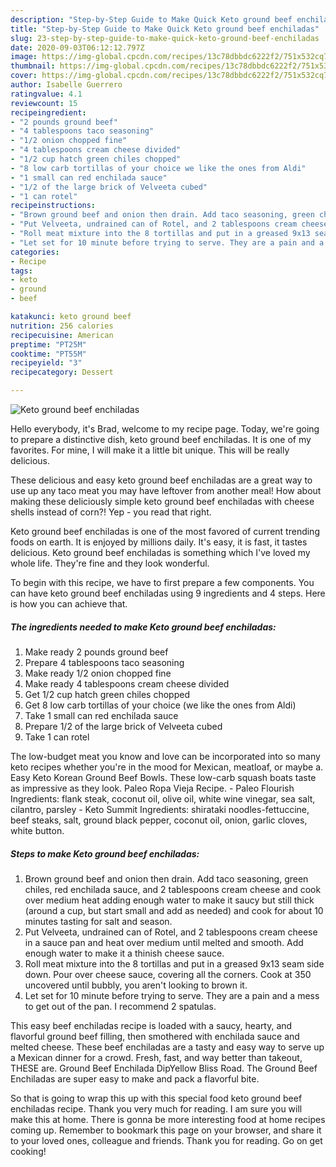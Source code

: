 ```yaml
---
description: "Step-by-Step Guide to Make Quick Keto ground beef enchiladas"
title: "Step-by-Step Guide to Make Quick Keto ground beef enchiladas"
slug: 23-step-by-step-guide-to-make-quick-keto-ground-beef-enchiladas
date: 2020-09-03T06:12:12.797Z
image: https://img-global.cpcdn.com/recipes/13c78dbbdc6222f2/751x532cq70/keto-ground-beef-enchiladas-recipe-main-photo.jpg
thumbnail: https://img-global.cpcdn.com/recipes/13c78dbbdc6222f2/751x532cq70/keto-ground-beef-enchiladas-recipe-main-photo.jpg
cover: https://img-global.cpcdn.com/recipes/13c78dbbdc6222f2/751x532cq70/keto-ground-beef-enchiladas-recipe-main-photo.jpg
author: Isabelle Guerrero
ratingvalue: 4.1
reviewcount: 15
recipeingredient:
- "2 pounds ground beef"
- "4 tablespoons taco seasoning"
- "1/2 onion chopped fine"
- "4 tablespoons cream cheese divided"
- "1/2 cup hatch green chiles chopped"
- "8 low carb tortillas of your choice we like the ones from Aldi"
- "1 small can red enchilada sauce"
- "1/2 of the large brick of Velveeta cubed"
- "1 can rotel"
recipeinstructions:
- "Brown ground beef and onion then drain. Add taco seasoning, green chiles, red enchilada sauce, and 2 tablespoons cream cheese and cook over medium heat adding enough water to make it saucy but still thick (around a cup, but start small and add as needed) and cook for about 10 minutes tasting for salt and season."
- "Put Velveeta, undrained can of Rotel, and 2 tablespoons cream cheese in a sauce pan and heat over medium until melted and smooth. Add enough water to make it a thinish cheese sauce."
- "Roll meat mixture into the 8 tortillas and put in a greased 9x13 seam side down. Pour over cheese sauce, covering all the corners. Cook at 350 uncovered until bubbly, you aren&#39;t looking to brown it."
- "Let set for 10 minute before trying to serve. They are a pain and a mess to get out of the pan. I recommend 2 spatulas."
categories:
- Recipe
tags:
- keto
- ground
- beef

katakunci: keto ground beef 
nutrition: 256 calories
recipecuisine: American
preptime: "PT25M"
cooktime: "PT55M"
recipeyield: "3"
recipecategory: Dessert

---
```



![Keto ground beef enchiladas](https://img-global.cpcdn.com/recipes/13c78dbbdc6222f2/751x532cq70/keto-ground-beef-enchiladas-recipe-main-photo.jpg)

Hello everybody, it's Brad, welcome to my recipe page. Today, we're going to prepare a distinctive dish, keto ground beef enchiladas. It is one of my favorites. For mine, I will make it a little bit unique. This will be really delicious.

These delicious and easy keto ground beef enchiladas are a great way to use up any taco meat you may have leftover from another meal! How about making these deliciously simple keto ground beef enchiladas with cheese shells instead of corn?! Yep - you read that right.

Keto ground beef enchiladas is one of the most favored of current trending foods on earth. It is enjoyed by millions daily. It's easy, it is fast, it tastes delicious. Keto ground beef enchiladas is something which I've loved my whole life. They're fine and they look wonderful.


To begin with this recipe, we have to first prepare a few components. You can have keto ground beef enchiladas using 9 ingredients and 4 steps. Here is how you can achieve that.

##### The ingredients needed to make Keto ground beef enchiladas:

1. Make ready 2 pounds ground beef
1. Prepare 4 tablespoons taco seasoning
1. Make ready 1/2 onion chopped fine
1. Make ready 4 tablespoons cream cheese divided
1. Get 1/2 cup hatch green chiles chopped
1. Get 8 low carb tortillas of your choice (we like the ones from Aldi)
1. Take 1 small can red enchilada sauce
1. Prepare 1/2 of the large brick of Velveeta cubed
1. Take 1 can rotel


The low-budget meat you know and love can be incorporated into so many keto recipes whether you&#39;re in the mood for Mexican, meatloaf, or maybe a. Easy Keto Korean Ground Beef Bowls. These low-carb squash boats taste as impressive as they look. Paleo Ropa Vieja Recipe. - Paleo Flourish Ingredients: flank steak, coconut oil, olive oil, white wine vinegar, sea salt, cilantro, parsley - Keto Summit Ingredients: shirataki noodles-fettuccine, beef steaks, salt, ground black pepper, coconut oil, onion, garlic cloves, white button. 

##### Steps to make Keto ground beef enchiladas:

1. Brown ground beef and onion then drain. Add taco seasoning, green chiles, red enchilada sauce, and 2 tablespoons cream cheese and cook over medium heat adding enough water to make it saucy but still thick (around a cup, but start small and add as needed) and cook for about 10 minutes tasting for salt and season.
1. Put Velveeta, undrained can of Rotel, and 2 tablespoons cream cheese in a sauce pan and heat over medium until melted and smooth. Add enough water to make it a thinish cheese sauce.
1. Roll meat mixture into the 8 tortillas and put in a greased 9x13 seam side down. Pour over cheese sauce, covering all the corners. Cook at 350 uncovered until bubbly, you aren&#39;t looking to brown it.
1. Let set for 10 minute before trying to serve. They are a pain and a mess to get out of the pan. I recommend 2 spatulas.


This easy beef enchiladas recipe is loaded with a saucy, hearty, and flavorful ground beef filling, then smothered with enchilada sauce and melted cheese. These beef enchiladas are a tasty and easy way to serve up a Mexican dinner for a crowd. Fresh, fast, and way better than takeout, THESE are. Ground Beef Enchilada DipYellow Bliss Road. The Ground Beef Enchiladas are super easy to make and pack a flavorful bite. 

So that is going to wrap this up with this special food keto ground beef enchiladas recipe. Thank you very much for reading. I am sure you will make this at home. There is gonna be more interesting food at home recipes coming up. Remember to bookmark this page on your browser, and share it to your loved ones, colleague and friends. Thank you for reading. Go on get cooking!
